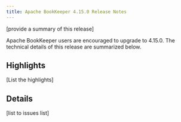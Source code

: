 ```yaml
---
title: Apache BookKeeper 4.15.0 Release Notes
---
```


[provide a summary of this release]

Apache BookKeeper users are encouraged to upgrade to 4.15.0. The technical details of this release are summarized
below.

## Highlights

[List the highlights]

## Details

[list to issues list]

